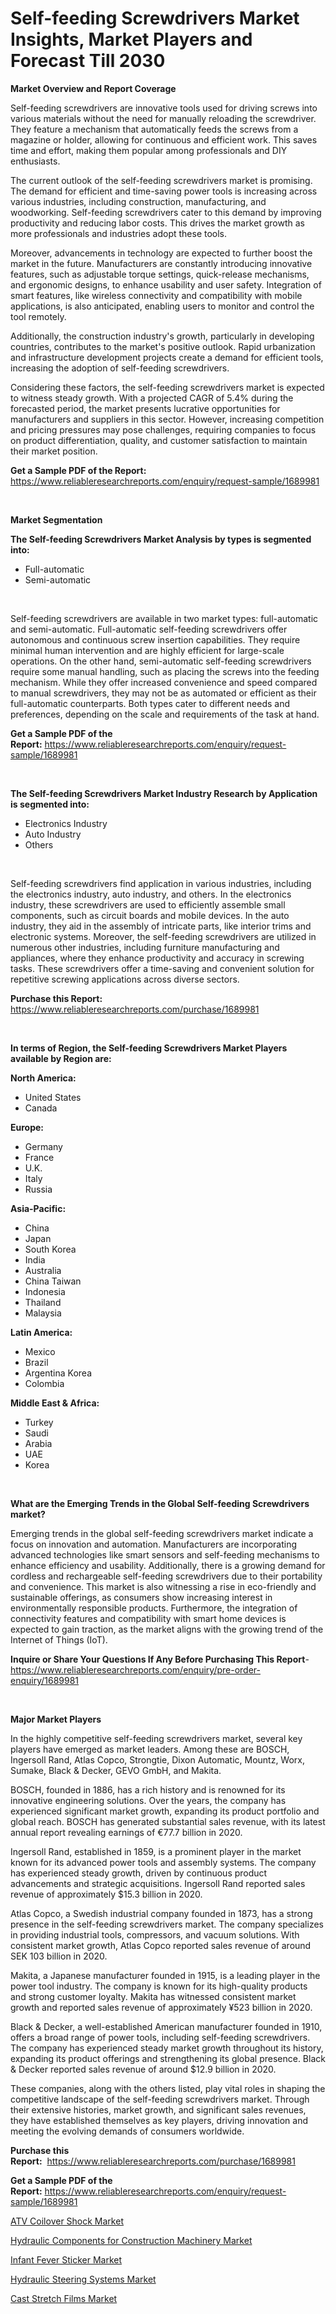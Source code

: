 <p><h1>Self-feeding Screwdrivers Market Insights, Market Players and Forecast Till 2030</h1></p><p><strong>Market Overview and Report Coverage</strong></p>
<p><p>Self-feeding screwdrivers are innovative tools used for driving screws into various materials without the need for manually reloading the screwdriver. They feature a mechanism that automatically feeds the screws from a magazine or holder, allowing for continuous and efficient work. This saves time and effort, making them popular among professionals and DIY enthusiasts.</p><p>The current outlook of the self-feeding screwdrivers market is promising. The demand for efficient and time-saving power tools is increasing across various industries, including construction, manufacturing, and woodworking. Self-feeding screwdrivers cater to this demand by improving productivity and reducing labor costs. This drives the market growth as more professionals and industries adopt these tools.</p><p>Moreover, advancements in technology are expected to further boost the market in the future. Manufacturers are constantly introducing innovative features, such as adjustable torque settings, quick-release mechanisms, and ergonomic designs, to enhance usability and user safety. Integration of smart features, like wireless connectivity and compatibility with mobile applications, is also anticipated, enabling users to monitor and control the tool remotely.</p><p>Additionally, the construction industry's growth, particularly in developing countries, contributes to the market's positive outlook. Rapid urbanization and infrastructure development projects create a demand for efficient tools, increasing the adoption of self-feeding screwdrivers.</p><p>Considering these factors, the self-feeding screwdrivers market is expected to witness steady growth. With a projected CAGR of 5.4% during the forecasted period, the market presents lucrative opportunities for manufacturers and suppliers in this sector. However, increasing competition and pricing pressures may pose challenges, requiring companies to focus on product differentiation, quality, and customer satisfaction to maintain their market position.</p></p>
<p><strong>Get a Sample PDF of the Report:</strong> <a href="https://www.reliableresearchreports.com/enquiry/request-sample/1689981">https://www.reliableresearchreports.com/enquiry/request-sample/1689981</a></p>
<p>&nbsp;</p>
<p><strong>Market Segmentation</strong></p>
<p><strong>The Self-feeding Screwdrivers Market Analysis by types is segmented into:</strong></p>
<p><ul><li>Full-automatic</li><li>Semi-automatic</li></ul></p>
<p>&nbsp;</p>
<p><p>Self-feeding screwdrivers are available in two market types: full-automatic and semi-automatic. Full-automatic self-feeding screwdrivers offer autonomous and continuous screw insertion capabilities. They require minimal human intervention and are highly efficient for large-scale operations. On the other hand, semi-automatic self-feeding screwdrivers require some manual handling, such as placing the screws into the feeding mechanism. While they offer increased convenience and speed compared to manual screwdrivers, they may not be as automated or efficient as their full-automatic counterparts. Both types cater to different needs and preferences, depending on the scale and requirements of the task at hand.</p></p>
<p><strong>Get a Sample PDF of the Report:</strong>&nbsp;<a href="https://www.reliableresearchreports.com/enquiry/request-sample/1689981">https://www.reliableresearchreports.com/enquiry/request-sample/1689981</a></p>
<p>&nbsp;</p>
<p><strong>The Self-feeding Screwdrivers Market Industry Research by Application is segmented into:</strong></p>
<p><ul><li>Electronics Industry</li><li>Auto Industry</li><li>Others</li></ul></p>
<p>&nbsp;</p>
<p><p>Self-feeding screwdrivers find application in various industries, including the electronics industry, auto industry, and others. In the electronics industry, these screwdrivers are used to efficiently assemble small components, such as circuit boards and mobile devices. In the auto industry, they aid in the assembly of intricate parts, like interior trims and electronic systems. Moreover, the self-feeding screwdrivers are utilized in numerous other industries, including furniture manufacturing and appliances, where they enhance productivity and accuracy in screwing tasks. These screwdrivers offer a time-saving and convenient solution for repetitive screwing applications across diverse sectors.</p></p>
<p><strong>Purchase this Report:</strong>&nbsp; <a href="https://www.reliableresearchreports.com/purchase/1689981">https://www.reliableresearchreports.com/purchase/1689981</a></p>
<p>&nbsp;</p>
<p><strong>In terms of Region, the Self-feeding Screwdrivers Market Players available by Region are:</strong></p>
<p>
    <p> <strong> North America: </strong>
        <ul>
            <li>United States</li>
            <li>Canada</li>
        </ul>
        </p> 
    <p> <strong> Europe: </strong>
        <ul>
            <li>Germany</li>
            <li>France</li>
            <li>U.K.</li>
            <li>Italy</li>
            <li>Russia</li>
        </ul>
        </p> 
    <p> <strong> Asia-Pacific: </strong>
        <ul>
            <li>China</li>
            <li>Japan</li>
            <li>South Korea</li>
            <li>India</li>
            <li>Australia</li>
            <li>China Taiwan</li>
            <li>Indonesia</li>
            <li>Thailand</li>
            <li>Malaysia</li>
        </ul>
        </p> 
    <p> <strong> Latin America: </strong>
        <ul>
            <li>Mexico</li>
            <li>Brazil</li>
            <li>Argentina Korea</li>
            <li>Colombia</li>
        </ul>
        </p> 
    <p> <strong> Middle East & Africa: </strong>
        <ul>
            <li>Turkey</li>
            <li>Saudi</li>
            <li>Arabia</li>
            <li>UAE</li>
            <li>Korea</li>
        </ul>
    </p>
    </p>
<p>&nbsp;</p>
<p><strong>What are the Emerging Trends in the Global Self-feeding Screwdrivers market?</strong></p>
<p><p>Emerging trends in the global self-feeding screwdrivers market indicate a focus on innovation and automation. Manufacturers are incorporating advanced technologies like smart sensors and self-feeding mechanisms to enhance efficiency and usability. Additionally, there is a growing demand for cordless and rechargeable self-feeding screwdrivers due to their portability and convenience. This market is also witnessing a rise in eco-friendly and sustainable offerings, as consumers show increasing interest in environmentally responsible products. Furthermore, the integration of connectivity features and compatibility with smart home devices is expected to gain traction, as the market aligns with the growing trend of the Internet of Things (IoT).</p></p>
<p><strong>Inquire or Share Your Questions If Any Before Purchasing This Report</strong>- <a href="https://www.reliableresearchreports.com/enquiry/pre-order-enquiry/1689981">https://www.reliableresearchreports.com/enquiry/pre-order-enquiry/1689981</a></p>
<p>&nbsp;</p>
<p><strong>Major Market Players</strong></p>
<p><p>In the highly competitive self-feeding screwdrivers market, several key players have emerged as market leaders. Among these are BOSCH, Ingersoll Rand, Atlas Copco, Strongtie, Dixon Automatic, Mountz, Worx, Sumake, Black & Decker, GEVO GmbH, and Makita. </p><p>BOSCH, founded in 1886, has a rich history and is renowned for its innovative engineering solutions. Over the years, the company has experienced significant market growth, expanding its product portfolio and global reach. BOSCH has generated substantial sales revenue, with its latest annual report revealing earnings of €77.7 billion in 2020.</p><p>Ingersoll Rand, established in 1859, is a prominent player in the market known for its advanced power tools and assembly systems. The company has experienced steady growth, driven by continuous product advancements and strategic acquisitions. Ingersoll Rand reported sales revenue of approximately $15.3 billion in 2020.</p><p>Atlas Copco, a Swedish industrial company founded in 1873, has a strong presence in the self-feeding screwdrivers market. The company specializes in providing industrial tools, compressors, and vacuum solutions. With consistent market growth, Atlas Copco reported sales revenue of around SEK 103 billion in 2020.</p><p>Makita, a Japanese manufacturer founded in 1915, is a leading player in the power tool industry. The company is known for its high-quality products and strong customer loyalty. Makita has witnessed consistent market growth and reported sales revenue of approximately ¥523 billion in 2020.</p><p>Black & Decker, a well-established American manufacturer founded in 1910, offers a broad range of power tools, including self-feeding screwdrivers. The company has experienced steady market growth throughout its history, expanding its product offerings and strengthening its global presence. Black & Decker reported sales revenue of around $12.9 billion in 2020.</p><p>These companies, along with the others listed, play vital roles in shaping the competitive landscape of the self-feeding screwdrivers market. Through their extensive histories, market growth, and significant sales revenues, they have established themselves as key players, driving innovation and meeting the evolving demands of consumers worldwide.</p></p>
<p><strong>Purchase this Report:</strong>&nbsp;&nbsp;<a href="https://www.reliableresearchreports.com/purchase/1689981">https://www.reliableresearchreports.com/purchase/1689981</a></p>
<p></p>
<p><strong>Get a Sample PDF of the Report:</strong>&nbsp;<a href="https://www.reliableresearchreports.com/enquiry/request-sample/1689981">https://www.reliableresearchreports.com/enquiry/request-sample/1689981</a></p>
<p><p><a href="https://medium.com/@crystalellis1905/atv-coilover-shock-market-outlook-industry-overview-and-forecast-2023-to-2030-68187fe9c704">ATV Coilover Shock Market</a></p><p><a href="https://medium.com/@barbarafranklin1904/hydraulic-components-for-construction-machinery-market-the-key-to-successful-business-strategy-0058c55d728c">Hydraulic Components for Construction Machinery Market</a></p><p><a href="https://www.linkedin.com/pulse/infant-fever-sticker-market-size-share-amp-trends-analysis/">Infant Fever Sticker Market</a></p><p><a href="https://github.com/merzlyukov93/Market-Research-Report-List-1/blob/main/hydraulic-steering-systems-market.md">Hydraulic Steering Systems Market</a></p><p><a href="https://www.linkedin.com/pulse/cast-stretch-films-market-insights-players-forecast-till/">Cast Stretch Films Market</a></p></p>